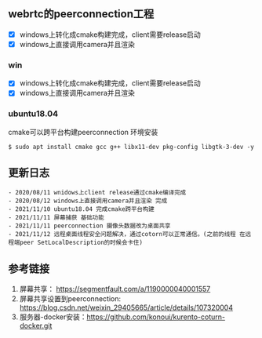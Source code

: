 ## webrtc的peerconnection工程
- [x] windows上转化成cmake构建完成，client需要release启动
- [x] windows上直接调用camera并且渲染

### win
- [x] windows上转化成cmake构建完成，client需要release启动
- [x] windows上直接调用camera并且渲染
### ubuntu18.04
cmake可以跨平台构建peerconnection
环境安装
```shell
$ sudo apt install cmake gcc g++ libx11-dev pkg-config libgtk-3-dev -y
```


## 更新日志
    - 2020/08/11 wnidows上client release通过cmake编译完成
    - 2020/08/12 windows上直接调用camera并且渲染 完成
    - 2021/11/10 ubuntu18.04 完成cmake跨平台构建
    - 2021/11/11 屏幕捕获 基础功能
    - 2021/11/11 peerconnection 摄像头数据改为桌面共享
    - 2021/11/12 远程桌面线程安全问题解决，通过cotorn可以正常通信。(之前的线程 在远程端peer SetLocalDescription的时候会卡住)


## 参考链接
1. 屏幕共享： https://segmentfault.com/a/1190000040001557
2. 屏幕共享设置到peerconnection: https://blog.csdn.net/weixin_29405665/article/details/107320004
3. 服务器-docker安装：https://github.com/konoui/kurento-coturn-docker.git
